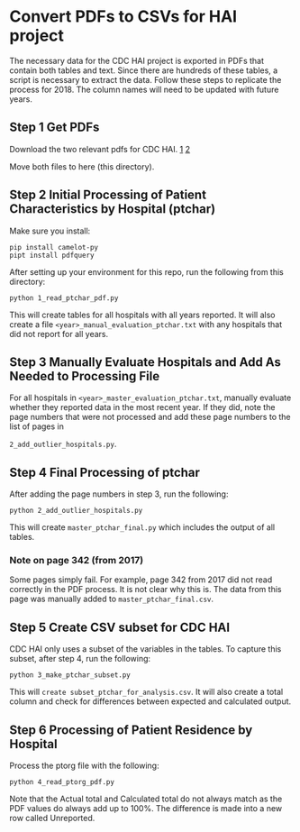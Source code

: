 # Convert PDFs to CSVs for HAI project

The necessary data for the CDC HAI project is exported in PDFs that contain both tables and text. Since there are hundreds of these tables, a script is necessary to extract the data. Follow these steps to replicate the process for 2018. The column names will need to be updated with future years.

## Step 1 Get PDFs

Download the two relevant pdfs for CDC HAI. [1](https://www.shepscenter.unc.edu/wp-content/uploads/2020/05/ptchar_all_and_by_hosp_2018_and.pdf) [2](https://www.shepscenter.unc.edu/wp-content/uploads/2020/05/ptorg_pt_res_by_hosp_2018.pdf)

Move both files to here (this directory).

## Step 2 Initial Processing of Patient Characteristics by Hospital (ptchar)

Make sure you install: 

```
pip install camelot-py
pipt install pdfquery
```

After setting up your environment for this repo, run the following from this directory:

`python 1_read_ptchar_pdf.py`

This will create tables for all hospitals with all years reported. It will also create a file `<year>_manual_evaluation_ptchar.txt` with any hospitals that did not report for all years.

## Step 3 Manually Evaluate Hospitals and Add As Needed to Processing File

For all hospitals in `<year>_master_evaluation_ptchar.txt`, manually evaluate whether they reported data in the most recent year. If they did, note the page numbers that were not processed and add these page numbers to the list of pages in

`2_add_outlier_hospitals.py`.

## Step 4 Final Processing of ptchar

After adding the page numbers in step 3, run the following:

`python 2_add_outlier_hospitals.py`

This will create `master_ptchar_final.py` which includes the output of all tables.

### Note on page 342 (from 2017)

Some pages simply fail. For example, page 342 from 2017 did not read correctly in the PDF process. It is not clear why this is. The data from this page was manually added to `master_ptchar_final.csv`.

## Step 5 Create CSV subset for CDC HAI

CDC HAI only uses a subset of the variables in the tables. To capture this subset, after step 4, run the following:

`python 3_make_ptchar_subset.py`

This will `create subset_ptchar_for_analysis.csv`. It will also create a total column and check for differences between expected and calculated output.

## Step 6 Processing of Patient Residence by Hospital

Process the ptorg file with the following:

`python 4_read_ptorg_pdf.py`

Note that the Actual total and Calculated total do not always match as the PDF values do always add up to 100%. The difference is made into a new row called Unreported.



